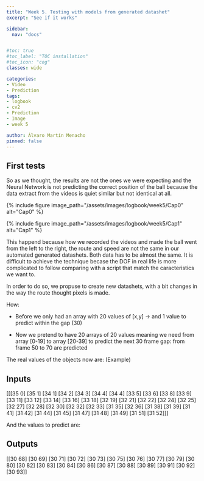 ```yaml
---
title: "Week 5. Testing with models from generated datashet"
excerpt: "See if it works"

sidebar:
  nav: "docs"


#toc: true
#toc_label: "TOC installation"
#toc_icon: "cog"
classes: wide

categories:
- Video
- Prediction
tags:
- logbook
- cv2
- Prediction
- Image
- week 5

author: Álvaro Martín Menacho
pinned: false
---
```


## First tests

So as we thought, the results are not the ones we were expecting and the Neural Network is not predicting the correct position of the ball because the data extract from the videos is quiet similar but not identical at all.

{% include figure image_path="/assets/images/logbook/week5/Cap0" alt="Cap0" %}

{% include figure image_path="/assets/images/logbook/week5/Cap1" alt="Cap1" %}

This happend because how we recorded the videos and made the ball went from the left to the right, the route and speed are not the same in our automated generated datashets. Both data has to be almost the same. It is difficult to achieve the technique becase the DOF in real life is more complicated to follow comparing with a script that match the caracteristics we want to.

In order to do so, we propuse to create new datashets, with a bit changes in the way the route thought pixels is made.

How:

- Before we only had an array with 20 values of [x,y] -> and 1 value to predict within the gap (30)

- Now we pretend to have 20 arrays of 20 values meaning we need from array [0-19] to array [20-39] to predict the next 30 frame gap:
  from frame 50 to 70 are predicted

The real values of the objects now are: (Example)

## Inputs

[[[35  0]
  [35  1]
  [34  1]
  [34  2]
  [34  3]
  [34  4]
  [34  4]
  [33  5]
  [33  6]
  [33  8]
  [33  9]
  [33 11]
  [33 12]
  [33 14]
  [33 16]
  [33 18]
  [32 19]
  [32 21]
  [32 22]
  [32 24]
  [32 25]
  [32 27]
  [32 28]
  [32 30]
  [32 32]
  [32 33]
  [31 35]
  [32 36]
  [31 38]
  [31 39]
  [31 41]
  [31 42]
  [31 44]
  [31 45]
  [31 47]
  [31 48]
  [31 49]
  [31 51]
  [31 52]]]


  And the values to predict are:


## Outputs

  [[30 68]
 [30 69]
 [30 71]
 [30 72]
 [30 73]
 [30 75]
 [30 76]
 [30 77]
 [30 79]
 [30 80]
 [30 82]
 [30 83]
 [30 84]
 [30 86]
 [30 87]
 [30 88]
 [30 89]
 [30 91]
 [30 92]
 [30 93]]
